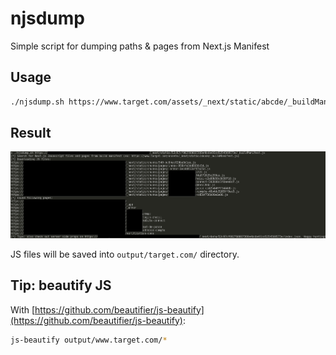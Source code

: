 # njsdump

Simple script for dumping paths &amp; pages from Next.js Manifest

## Usage

```bash
./njsdump.sh https://www.target.com/assets/_next/static/abcde/_buildManifest.js
```

## Result

![](assets/results.png)

JS files will be saved into `output/target.com/` directory.

## Tip: beautify JS

With [https://github.com/beautifier/js-beautify](https://github.com/beautifier/js-beautify):

```bash
js-beautify output/www.target.com/*
```

